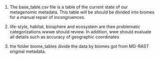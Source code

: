 1. The base_table.csv file is a table of the current state of our metagenomic 
metadata. This table will be should be divided into biomes for a manual repair
of incongruences.

2.  life-style, habitat, biosphere and ecosystem are thee problematic 
categorizations wwwe should review. In addition, wwe should evaluate all details
such as accuracy of geographic coordinates

3. the folder biome_tables divide the data by biomes got from MG-RAST original
metadata.